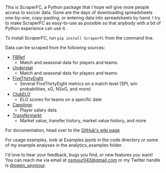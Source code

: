 This is ScraperFC, a Python package that I hope will give more people access to soccer data. Gone are the days of downloading spreadsheets one-by-one, copy-pasting, or entering data into spreadsheets by hand. I try to make ScraperFC as easy-to-use as possible so that anybody with a bit of Python experience can use it.

To install ScraperFC, run ```pip install ScraperFC``` from the command line.

Data can be scraped from the following sources:
* [FBRef](https://fbref.com/en/)
    * Match and seasonal data for players and teams
* [Understat](https://understat.com/)
    * Match and seasonal data for players and teams
* [FiveThirtyEight](https://projects.fivethirtyeight.com/soccer-predictions/)
    * Several FiveThirtyEight metrics on a match level (SPI, win probabilities, xG, NSxG, and more)
* [ClubELO](http://clubelo.com/)
    * ELO scores for teams on a specific date
* [Capology](https://www.capology.com/)
    * Player salary data
* [Transfermarkt](https://www.transfermarkt.us/)
    * Market value, transfer history, market value history, and more

For documentation, head over to the [GitHub's wiki page](https://github.com/oseymour/ScraperFC/wiki)

For usage examples, look at Examples.ipynb in the code directory or some of my example analyses in the analytics_examples folder.

I'd love to hear your feedback, bugs you find, or new features you want! You can reach me via email at osmour043@gmail.com or my Twitter handle is [@owen_seymour](https://twitter.com/owen_seymour).
